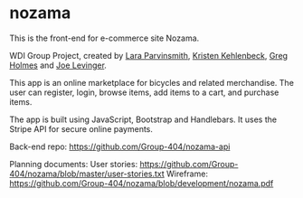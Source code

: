 # nozama
This is the front-end for e-commerce site Nozama.

WDI Group Project, created by [Lara Parvinsmith](https://github.com/lparvinsmith), [Kristen Kehlenbeck](https://github.com/kristenlk), [Greg Holmes](https://github.com/GHolmes04) and [Joe Levinger](https://github.com/jlevinger).

This app is an online marketplace for bicycles and related merchandise. The user can register, login, browse items, add items to a cart, and purchase items.

The app is built using JavaScript, Bootstrap and Handlebars. It uses the Stripe API for secure online payments.

Back-end repo: https://github.com/Group-404/nozama-api

Planning documents:
User stories: https://github.com/Group-404/nozama/blob/master/user-stories.txt
Wireframe: https://github.com/Group-404/nozama/blob/development/nozama.pdf
